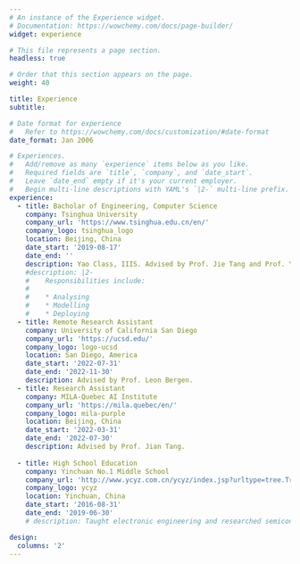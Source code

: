 ```yaml
---
# An instance of the Experience widget.
# Documentation: https://wowchemy.com/docs/page-builder/
widget: experience

# This file represents a page section.
headless: true

# Order that this section appears on the page.
weight: 40

title: Experience
subtitle:

# Date format for experience
#   Refer to https://wowchemy.com/docs/customization/#date-format
date_format: Jan 2006

# Experiences.
#   Add/remove as many `experience` items below as you like.
#   Required fields are `title`, `company`, and `date_start`.
#   Leave `date_end` empty if it's your current employer.
#   Begin multi-line descriptions with YAML's `|2-` multi-line prefix.
experience:
  - title: Bacholar of Engineering, Computer Science
    company: Tsinghua University
    company_url: 'https://www.tsinghua.edu.cn/en/'
    company_logo: tsinghua_logo
    location: Beijing, China
    date_start: '2019-08-17'
    date_end: ''
    description: Yao Class, IIIS. Advised by Prof. Jie Tang and Prof. Yuxiao Dong at Knowledge Engineering Group (KEG) 
    #description: |2-
    #    Responsibilities include:
    #    
    #    * Analysing
    #    * Modelling
    #    * Deploying
  - title: Remote Research Assistant
    company: University of California San Diego
    company_url: 'https://ucsd.edu/'
    company_logo: logo-ucsd
    location: San Diego, America
    date_start: '2022-07-31'
    date_end: '2022-11-30'
    description: Advised by Prof. Leon Bergen.
  - title: Research Assistant
    company: MILA-Quebec AI Institute
    company_url: 'https://mila.quebec/en/'
    company_logo: mila-purple
    location: Beijing, China
    date_start: '2022-03-31'
    date_end: '2022-07-30'
    description: Advised by Prof. Jian Tang. 
 
  - title: High School Education
    company: Yinchuan No.1 Middle School
    company_url: 'http://www.ycyz.com.cn/ycyz/index.jsp?urltype=tree.TreeTempUrl&wbtreeid=1386'
    company_logo: ycyz
    location: Yinchuan, China
    date_start: '2016-08-31'
    date_end: '2019-06-30'
    # description: Taught electronic engineering and researched semiconductor physics.

design:
  columns: '2'
---
```

